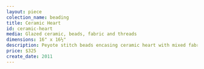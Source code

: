 ```yaml
---
layout: piece
colection_name: beading
title: Ceramic Heart
id: ceramic-heart
media: Glazed ceramic, beads, fabric and threads
dimensions: 16" x 16½"
description: Peyote stitch beads encasing ceramic heart with mixed fabrics quilted with mat in a glassed maple frame 2" in depth.
price: $325
create_date: 2011
---
```

